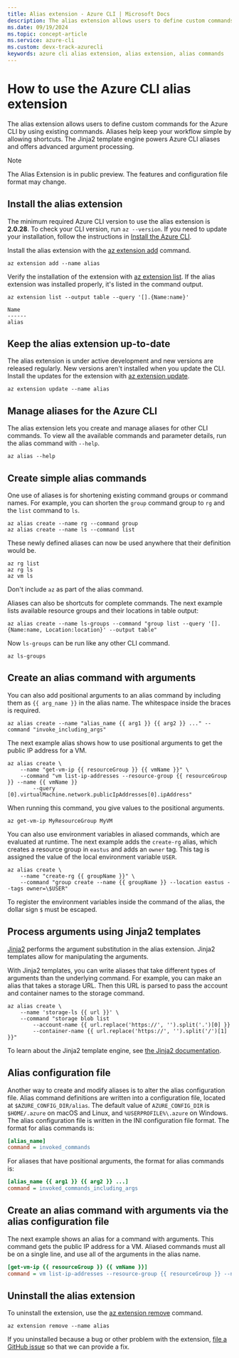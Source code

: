 ```yaml
---
title: Alias extension - Azure CLI | Microsoft Docs
description: The alias extension allows users to define custom commands for the Azure CLI by using existing commands. Learn how to use the Azure CLI alias extension.
ms.date: 09/19/2024
ms.topic: concept-article
ms.service: azure-cli
ms.custom: devx-track-azurecli
keywords: azure cli alias extension, alias extension, alias commands
---
```


# How to use the Azure CLI alias extension

The alias extension allows users to define custom commands for the Azure CLI by using existing commands. Aliases help keep your workflow simple by allowing shortcuts. The Jinja2 template engine powers Azure CLI aliases and offers advanced argument processing.

> [!NOTE]
> The Alias Extension is in public preview. The features and configuration file format may change.

## Install the alias extension

The minimum required Azure CLI version to use the alias extension is **2.0.28**. To check your CLI version, run `az --version`. If you need to update your installation, follow the instructions in [Install the Azure CLI](./install-azure-cli.md).

Install the alias extension with the [az extension add](/cli/azure/extension#az_extension_add) command.

```azurecli-interactive
az extension add --name alias
```

Verify the installation of the extension with [az extension list](/cli/azure/extension#az_extension_list). If the alias extension was installed properly, it's listed in the command output.

```azurecli-interactive
az extension list --output table --query '[].{Name:name}'
```

```output
Name
------
alias
```

## Keep the alias extension up-to-date

The alias extension is under active development and new versions are released regularly. New versions aren't installed when you update the CLI. Install the updates for the extension with [az extension update](/cli/azure/extension#az_extension_update).

```azurecli-interactive
az extension update --name alias
```

## Manage aliases for the Azure CLI

The alias extension lets you create and manage aliases for other CLI commands. To view all the available commands and parameter details, run the alias command with `--help`.

```azurecli-interactive
az alias --help
```

## Create simple alias commands

One use of aliases is for shortening existing command groups or command names. For example, you can shorten the `group` command group to `rg` and the `list` command to `ls`.

```azurecli-interactive
az alias create --name rg --command group
az alias create --name ls --command list
```

These newly defined aliases can now be used anywhere that their definition would be.

```azurecli-interactive
az rg list
az rg ls
az vm ls
```

Don't include `az` as part of the alias command.

Aliases can also be shortcuts for complete commands. The next example lists available resource groups and their locations in table output:

```azurecli-interactive
az alias create --name ls-groups --command "group list --query '[].{Name:name, Location:location}' --output table"
```

Now `ls-groups` can be run like any other CLI command.

```azurecli-interactive
az ls-groups
```

## Create an alias command with arguments

You can also add positional arguments to an alias command by including them as `{{ arg_name }}` in the alias name. The whitespace inside the braces is required.

```azurecli-interactive
az alias create --name "alias_name {{ arg1 }} {{ arg2 }} ..." --command "invoke_including_args"
```

The next example alias shows how to use positional arguments to get the public IP address for a VM.

```azurecli-interactive
az alias create \
    --name "get-vm-ip {{ resourceGroup }} {{ vmName }}" \
    --command "vm list-ip-addresses --resource-group {{ resourceGroup }} --name {{ vmName }}
        --query [0].virtualMachine.network.publicIpAddresses[0].ipAddress"
```

When running this command, you give values to the positional arguments.

```azurecli-interactive
az get-vm-ip MyResourceGroup MyVM
```

You can also use environment variables in aliased commands, which are evaluated at runtime. The next example adds the `create-rg` alias, which creates a resource group in `eastus` and adds an `owner` tag. This tag is assigned the value of the local environment variable `USER`.

```azurecli-interactive
az alias create \
    --name "create-rg {{ groupName }}" \
    --command "group create --name {{ groupName }} --location eastus --tags owner=\$USER"
```

To register the environment variables inside the command of the alias, the dollar sign `$` must be escaped.

## Process arguments using Jinja2 templates

[Jinja2](https://jinja.palletsprojects.com/en/stable/) performs the argument substitution in the alias extension. Jinja2 templates allow for manipulating the arguments.

With Jinja2 templates, you can write aliases that take different types of arguments than the underlying command. For example, you can make an alias that takes a storage URL. Then this URL is parsed to pass the account and container names to the storage command.

```azurecli-interactive
az alias create \
    --name 'storage-ls {{ url }}' \
    --command "storage blob list
        --account-name {{ url.replace('https://', '').split('.')[0] }}
        --container-name {{ url.replace('https://', '').split('/')[1] }}"
```

To learn about the Jinja2 template engine, see [the Jinja2 documentation](http://jinja.pocoo.org/docs/2.10/templates/).

## Alias configuration file

Another way to create and modify aliases is to alter the alias configuration file. Alias command definitions are written into a configuration file, located at `$AZURE_CONFIG_DIR/alias`. The default value of `AZURE_CONFIG_DIR` is `$HOME/.azure` on macOS and Linux, and `%USERPROFILE%\.azure` on Windows. The alias configuration file is written in the INI configuration file format. The format for alias commands is:

```ini
[alias_name]
command = invoked_commands
```

For aliases that have positional arguments, the format for alias commands is:

```ini
[alias_name {{ arg1 }} {{ arg2 }} ...]
command = invoked_commands_including_args
```

## Create an alias command with arguments via the alias configuration file

The next example shows an alias for a command with arguments. This command gets the public IP address for a VM. Aliased commands must all be on a single line, and use
all of the arguments in the alias name.

```ini
[get-vm-ip {{ resourceGroup }} {{ vmName }}]
command = vm list-ip-addresses --resource-group {{ resourceGroup }} --name {{ vmName }} --query [0].virtualMachine.network.publicIpAddresses[0].ipAddress
```

## Uninstall the alias extension

To uninstall the extension, use the [az extension remove](/cli/azure/extension#az_extension_remove) command.

```azurecli-interactive
az extension remove --name alias
```

If you uninstalled because a bug or other problem with the extension, [file a GitHub issue](https://github.com/Azure/azure-cli-extensions/issues) so that we can provide a fix.
